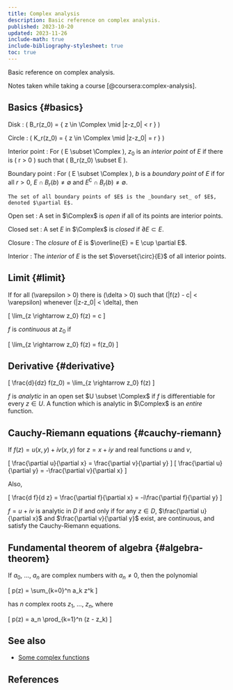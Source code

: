 ```yaml
---
title: Complex analysis
description: Basic reference on complex analysis.
published: 2023-10-20
updated: 2023-11-26
include-math: true
include-bibliography-stylesheet: true
toc: true
---
```


Basic reference on complex analysis.

Notes taken while taking a course [@coursera:complex-analysis].

## Basics {#basics}

Disk
:   \( B_r(z_0) = \{ z \in \Complex \mid |z-z_0| < r \} \)

Circle
:   \( K_r(z_0) = \{ z \in \Complex \mid |z-z_0| = r \} \)

Interior point
:   For \( E \subset \Complex \), $z_0$ is an _interior point_ of $E$
    if there is \( r > 0 \) such that \( B_r(z_0) \subset E \).

Boundary point
:   For \( E \subset \Complex \), $b$ is a _boundary point_ of $E$
    if for all $r>0$, $E \cap B_r(b) \neq \emptyset$
    and $E^\complement \cap B_r(b) \neq \emptyset$.

    The set of all boundary points of $E$ is the _boundary set_ of $E$,
    denoted $\partial E$.

Open set
:   A set in $\Complex$ is _open_ if all of its points are interior points.

Closed set
:   A set $E$ in $\Complex$ is _closed_ if $\partial E \subset E$.

Closure
:   The _closure_ of $E$ is $\overline{E} = E \cup \partial E$.

Interior
:   The _interior_ of $E$ is the set $\overset{\circ}{E}$ of all interior points.

## Limit {#limit}

If for all \(\varepsilon > 0\) there is \(\delta > 0\) such that
\(|f(z) - c| < \varepsilon\) whenever \(|z-z_0| < \delta\), then

\[ \lim_{z \rightarrow z_0} f(z) = c \]

$f$ is _continuous_ at $z_0$ if

\[ \lim_{z \rightarrow z_0} f(z) = f(z_0) \]

## Derivative {#derivative}

\[ \frac{d}{dz} f(z_0) = \lim_{z \rightarrow z_0} f(z) \]

$f$ is _analytic_ in an open set $U \subset \Complex$ if $f$ is differentiable for every $z \in U$.
A function which is analytic in $\Complex$ is an _entire_ function.

## Cauchy-Riemann equations {#cauchy-riemann}

If $f(z) = u(x,y) + i v(x,y)$ for $z = x+iy$ and real functions $u$ and $v$,

\[ \frac{\partial u}{\partial x} = \frac{\partial v}{\partial y} \]
\[ \frac{\partial u}{\partial y} = -\frac{\partial v}{\partial x} \]

Also,

\[ \frac{d f}{d z} = \frac{\partial f}{\partial x} = -i\frac{\partial f}{\partial y} \]

$f=u+iv$ is analytic in $D$ if and only if for any $z \in D$,
$\frac{\partial u}{\partial x}$ and $\frac{\partial v}{\partial y}$ exist,
are continuous, and satisfy the Cauchy-Riemann equations.

## Fundamental theorem of algebra {#algebra-theorem}

If $a_0$, $\ldots$, $a_n$ are complex numbers with $a_n \neq 0$, then the polynomial

\[ p(z) = \sum_{k=0}^n a_k z^k \]

has $n$ complex roots $z_1$, $\ldots$, $z_n$, where

\[ p(z) = a_n \prod_{k=1}^n (z - z_k) \]

## See also

*   [Some complex functions](functions/)

## References
